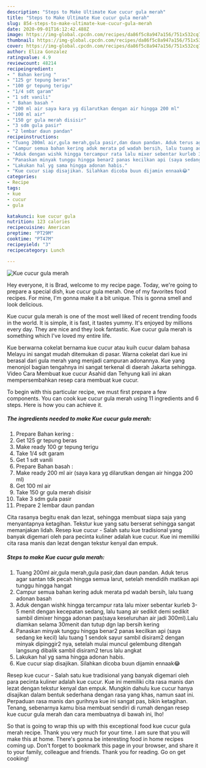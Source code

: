 ```yaml
---
description: "Steps to Make Ultimate Kue cucur gula merah"
title: "Steps to Make Ultimate Kue cucur gula merah"
slug: 854-steps-to-make-ultimate-kue-cucur-gula-merah
date: 2020-09-01T16:12:42.488Z
image: https://img-global.cpcdn.com/recipes/da86f5c8a947a156/751x532cq70/kue-cucur-gula-merah-foto-resep-utama.jpg
thumbnail: https://img-global.cpcdn.com/recipes/da86f5c8a947a156/751x532cq70/kue-cucur-gula-merah-foto-resep-utama.jpg
cover: https://img-global.cpcdn.com/recipes/da86f5c8a947a156/751x532cq70/kue-cucur-gula-merah-foto-resep-utama.jpg
author: Eliza Gonzalez
ratingvalue: 4.9
reviewcount: 48214
recipeingredient:
- " Bahan kering "
- "125 gr tepung beras"
- "100 gr tepung terigu"
- "1/4 sdt garam"
- "1 sdt vanili"
- " Bahan basah "
- "200 ml air saya kara yg dilarutkan dengan air hingga 200 ml"
- "100 ml air"
- "150 gr gula merah disisir"
- "3 sdm gula pasir"
- "2 lembar daun pandan"
recipeinstructions:
- "Tuang 200ml air,gula merah,gula pasir,dan daun pandan. Aduk terus agar santan tdk pecah hingga semua larut, setelah mendidih matikan api tunggu hingga hangat"
- "Campur semua bahan kering aduk merata pd wadah bersih, lalu tuang adonan basah"
- "Aduk dengan wishk hingga tercampur rata lalu mixer sebentar kurleb 3-5 menit dengan kecepatan sedang, lalu tuang air sedikit demi sedikit sambil dimixer hingga adonan pas(saya keseluruhan air jadi 300ml).Lalu diamkan selama 30menit dan tutup dgn lap bersih kering"
- "Panaskan minyak tunggu hingga benar2 panas kecilkan api (saya sedang ke kecil) lalu tuang 1 sendok sayur sambil disiram2 dengan minyak dipinggir2 nya, setelah mulai muncul gelembung ditengah langsung dibalik sambil disiram2 terus lalu angkat"
- "Lakukan hal yg sama hingga adonan habis."
- "Kue cucur siap disajikan. Silahkan dicoba buun dijamin ennaak😂"
categories:
- Recipe
tags:
- kue
- cucur
- gula

katakunci: kue cucur gula 
nutrition: 123 calories
recipecuisine: American
preptime: "PT29M"
cooktime: "PT47M"
recipeyield: "3"
recipecategory: Lunch

---
```



![Kue cucur gula merah](https://img-global.cpcdn.com/recipes/da86f5c8a947a156/751x532cq70/kue-cucur-gula-merah-foto-resep-utama.jpg)

Hey everyone, it is Brad, welcome to my recipe page. Today, we're going to prepare a special dish, kue cucur gula merah. One of my favorites food recipes. For mine, I'm gonna make it a bit unique. This is gonna smell and look delicious.

Kue cucur gula merah is one of the most well liked of recent trending foods in the world. It is simple, it is fast, it tastes yummy. It's enjoyed by millions every day. They are nice and they look fantastic. Kue cucur gula merah is something which I've loved my entire life.

Kue berwarna cokelat bernama kue cucur atau kuih cucur dalam bahasa Melayu ini sangat mudah ditemukan di pasar. Warna cokelat dari kue ini berasal dari gula merah yang menjadi campuran adonannya. Kue yang menonjol bagian tengahnya ini sangat terkenal di daerah Jakarta sehingga. Video Cara Membuat kue cucur Asahid dan Tehyung kali ini akan mempersembahkan resep cara membuat kue cucur.


To begin with this particular recipe, we must first prepare a few components. You can cook kue cucur gula merah using 11 ingredients and 6 steps. Here is how you can achieve it.

<!--inarticleads1-->

##### The ingredients needed to make Kue cucur gula merah:

1. Prepare  Bahan kering :
1. Get 125 gr tepung beras
1. Make ready 100 gr tepung terigu
1. Take 1/4 sdt garam
1. Get 1 sdt vanili
1. Prepare  Bahan basah :
1. Make ready 200 ml air (saya kara yg dilarutkan dengan air hingga 200 ml)
1. Get 100 ml air
1. Take 150 gr gula merah disisir
1. Take 3 sdm gula pasir
1. Prepare 2 lembar daun pandan


Cita rasanya begitu enak dan lezat, sehingga membuat siapa saja yang menyantapnya ketagihan. Tekstur kue yang satu berserat sehingga sangat memanjakan lidah. Resep kue cucur - Salah satu kue tradisional yang banyak digemari oleh para pecinta kuliner adalah kue cucur. Kue ini memiliki cita rasa manis dan lezat dengan tekstur kenyal dan empuk. 

<!--inarticleads2-->

##### Steps to make Kue cucur gula merah:

1. Tuang 200ml air,gula merah,gula pasir,dan daun pandan. Aduk terus agar santan tdk pecah hingga semua larut, setelah mendidih matikan api tunggu hingga hangat
1. Campur semua bahan kering aduk merata pd wadah bersih, lalu tuang adonan basah
1. Aduk dengan wishk hingga tercampur rata lalu mixer sebentar kurleb 3-5 menit dengan kecepatan sedang, lalu tuang air sedikit demi sedikit sambil dimixer hingga adonan pas(saya keseluruhan air jadi 300ml).Lalu diamkan selama 30menit dan tutup dgn lap bersih kering
1. Panaskan minyak tunggu hingga benar2 panas kecilkan api (saya sedang ke kecil) lalu tuang 1 sendok sayur sambil disiram2 dengan minyak dipinggir2 nya, setelah mulai muncul gelembung ditengah langsung dibalik sambil disiram2 terus lalu angkat
1. Lakukan hal yg sama hingga adonan habis.
1. Kue cucur siap disajikan. Silahkan dicoba buun dijamin ennaak😂


Resep kue cucur - Salah satu kue tradisional yang banyak digemari oleh para pecinta kuliner adalah kue cucur. Kue ini memiliki cita rasa manis dan lezat dengan tekstur kenyal dan empuk. Mungkin dahulu kue cucur hanya disajikan dalam bentuk sederhana dengan rasa yang khas, namun saat ini. Perpaduan rasa manis dan gurihnya kue ini sangat pas, bikin ketagihan. Tenang, sebenarnya kamu bisa membuat sendiri di rumah dengan resep kue cucur gula merah dan cara membuatnya di bawah ini, lho! 

So that is going to wrap this up with this exceptional food kue cucur gula merah recipe. Thank you very much for your time. I am sure that you will make this at home. There's gonna be interesting food in home recipes coming up. Don't forget to bookmark this page in your browser, and share it to your family, colleague and friends. Thank you for reading. Go on get cooking!
